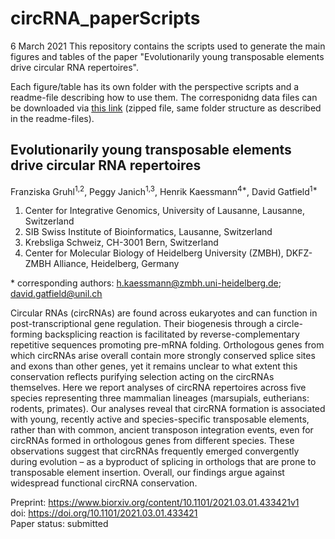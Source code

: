# circRNA_paperScripts
6 March 2021
This repository contains the scripts used to generate the main figures and tables of the paper "Evolutionarily young transposable elements drive circular RNA repertoires".

Each figure/table has its own folder with the perspective scripts and a readme-file describing how to use them. The corresponidng data files can be downloaded via [this link](https://drive.google.com/file/d/1MQt8LwJ8fpC-clU7yyt359MSMGbYE9WT/view?usp=sharing) (zipped file, same folder structure as described in the readme-files).
  

## Evolutionarily young transposable elements drive circular RNA repertoires

Franziska Gruhl<sup>1,2</sup>, Peggy Janich<sup>1,3</sup>, Henrik Kaessmann<sup>4*</sup>, David Gatfield<sup>1*</sup>
1. Center for Integrative Genomics, University of Lausanne, Lausanne, Switzerland
2. SIB Swiss Institute of Bioinformatics, Lausanne, Switzerland
3. Krebsliga Schweiz, CH-3001 Bern, Switzerland
4. Center for Molecular Biology of Heidelberg University (ZMBH), DKFZ-ZMBH Alliance, Heidelberg, Germany

\* corresponding authors: h.kaessmann@zmbh.uni-heidelberg.de; david.gatfield@unil.ch

Circular RNAs (circRNAs) are found across eukaryotes and can function in post-transcriptional gene regulation. Their biogenesis through a circle-forming backsplicing reaction is facilitated by reverse-complementary repetitive sequences promoting pre-mRNA folding. Orthologous genes from which circRNAs arise overall contain more strongly conserved splice sites and exons than other genes, yet it remains unclear to what extent this conservation reflects purifying selection acting on the circRNAs themselves. Here we report analyses of circRNA repertoires across five species representing three mammalian lineages (marsupials, eutherians: rodents, primates). Our analyses reveal that circRNA formation is associated with young, recently active and species-specific transposable elements, rather than with common, ancient transposon integration events, even for circRNAs formed in orthologous genes from different species. These observations suggest that circRNAs frequently emerged convergently during evolution – as a byproduct of splicing in orthologs that are prone to transposable element insertion. Overall, our findings argue against widespread functional circRNA conservation.

Preprint: https://www.biorxiv.org/content/10.1101/2021.03.01.433421v1 \
doi: https://doi.org/10.1101/2021.03.01.433421 \
Paper status: submitted

